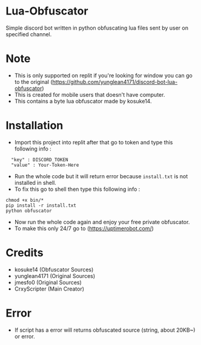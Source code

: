 # Lua-Obfuscator
Simple discord bot written in python obfuscating lua files sent by user on specified channel.

# Note
- This is only supported on replit if you're looking for window you can go to the original (https://github.com/yunglean4171/discord-bot-lua-obfuscator)
- This is created for mobile users that doesn't have computer.
- This contains a byte lua obfuscator made by kosuke14.

# Installation
- Import this project into replit after that go to token and type this following info :
```
  "key" : DISCORD_TOKEN
  "value" : Your-Token-Here
```
- Run the whole code but it will return error because `install.txt` is not installed in shell.
- To fix this go to shell then type this following info :
```
chmod +x bin/*
pip install -r install.txt
python obfuscator
```
- Now run the whole code again and enjoy your free private obfuscator.
- To make this only 24/7 go to (https://uptimerobot.com/)

# Credits
- kosuke14 (Obfuscator Sources)
- yunglean4171 (Original Sources)
- jmesfo0 (Original Sources)
- CrxyScripter (Main Creator)

# Error
- If script has a error will returns obfuscated source (string, about 20KB~) or error.
